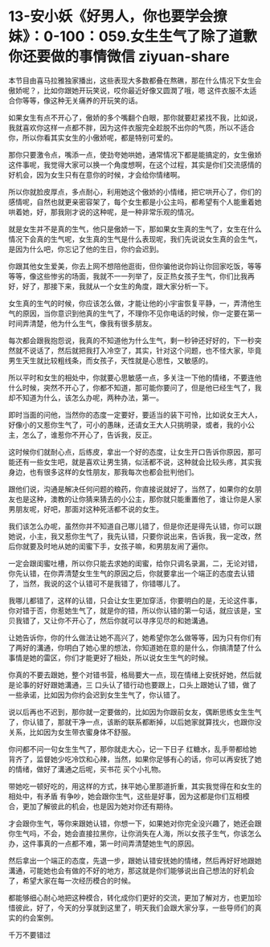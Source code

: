 # 13-安小妖《好男人，你也要学会撩妹》：0-100：059.女生生气了除了道歉你还要做的事情微信 ziyuan-share

本节目由喜马拉雅独家播出，这些表现大多数都叠在熬礁，那在什么情况下女生会傲娇呢？，比如你跟她开玩笑说，哎你最近好像又圆潤了哦，嗯 这件衣服不太适合你等等，像这种无关痛养的开玩笑的话。

如果女生有点不开心了，傲娇的多个嘴翻个白眼，那你就要赶紧找不我，比如说，我就喜欢你这样一点都不胖，因为这件衣服完全趁脱不出你的气质，所以不适合你，所以你看其实女生的小傲娇呢，都是特别可爱的。

那你只要激令点，嘴添一点，使劲夸她哄她，通常情况下都是能搞定的，女生傲娇这件事呢，我觉得大家可以换一个角度想啊，在这个过程，其实是你们交流感情的好机会，因为女生只有在意你的时候，才会给你情绪啊。

所以你就脸皮厚点，多点耐心，利用她这个傲娇的小情绪，把它哄开心了，你们的感情呢，自然也就更亲密容架了，每个女生都是小公主吗，都希望有个人能重着她哄着她，好，那我刚才说的这种呢，是一种非常乐观的情况。

就是女生并不是真的生气，他只是傲娇一下，那如果女生真的生气了，女生在什么情况下会真的生气呢，女生真的生气是什么表现呢，我们先说说女生真的会生气，是因为什么吧，你忘记了他的生日，你约会迟到。

你跟其他女生爱美，你去上网不想陪他逛街，但你骗他说你妈让你回家吃饭，等等等等，像这些惨劣的场面，我就不一一列举了，反正热女孩子生气，你们比我再好，好了，那接下来，我就从一个女生的角度，跟大家分析一下。

女生真的生气的时候，你应该怎么做，才能让他的小宇宙恢复平静，一，弄清他生气的原因，当你意识到他真的生气了，不理你不见你电话的时候，你一定要在第一时间弄清楚，他为什么生气，像我有很多朋友。

每次都会跟我抱怨说，我真的不知道他为什么生气，剩一秒钟还好好的，下一秒突然就不说话了，然后就把我打入冷空了，其实，针对这个问题，也不怪大家，毕竟男生天生就比较粗线条，而女孩子，天性就是心思性，又敏感的。

所以平时和女生的相处中，你就要心思敏感一点，多关注一下他的情绪，不要连他什么时候，突然不开心了，你都不知道，那可能你要问了，但是他已经生气了，我却不知道为什么，该怎么办呢，两种办法，第一。

即时当面的问他，当然你的态度一定要好，要适当的装下可怜，比如说女王大人，好像小的又惹你生气了，可小的愚昧，还请女王大人只挑明录，或者，我的小公主，怎么了，谁惹你不开心了，告诉我，反正。

这时候你们就耐心点，后练皮，拿出一个好的态度，让女生开口告诉你原因，那可能还有一些女生吧，就是喜欢让男生猜，似活都不说，这种就会比较头疼，其实我身边，也有很多这样的女性朋友，那我每次也都会批判他们。

跟他们说，沟通是解决任何问题的粮药，你直接说就好了，当然了，如果你的女朋友也是这种，澳教的让你猜来猜去的小公主，那你就只能重置他了，谁让你是人家男朋友呢，好吧，那面对这种死活都不说的女生。

我们该怎么办呢，虽然你并不知道自己哪儿错了，但是你还是得先认错，你可以跟她说，小主，我又惹你生气了，我先认错，只要你说出来，告诉我，我一定改，然后你就要及时地从她的闺蜜下手，女孩子嘛，和男朋友闹了遍你。

一定会跟闺蜜吐槽，所以你只能去求她的闺蜜，给你只调名录漏，二，无论对错，你先认错，在你弄清楚女生生气的原因之后，你就要拿出一个端正的态度去认错了，当然，我说的这个认错可不是我错了，你错哪儿了。

我哪儿都错了，这样的认错，只会让女生更加穿活，你要明白的是，无论这件事，你对错于否，你惹她生气了，就是你的错，所以你认错的第一句话，就应该是，宝贝我错了，又让你不开心了，然后你就可以寻序见尽的和她溝通。

让她告诉你，你的什么做法让她不高兴了，她希望你怎么做等等，因为只有你们有了两好的溝通，你明白了她心里的想法，你知道她在意的是什么，你搞清楚了什么事情是她的雷区，你们才能更好了相处，所以说女生生气的时候。

你真的不要去跟她，整个对错书营，格局要大一点，现在情绪上安抚好她，然后就是论事的好好跟她溝通，三 口头认了错行动也要跟上，口头上跟她认了错，做了一些承诺，比如因为你约会迟到女生生气了，你认错了。

说以后再也不迟到，那你就一定要做的，比如因为你跟前女友，偶断思练女生生气了，你认错了，那就干净一点，该断的联系都断掉，以后她家就算找火，也跟你没关系，比如因为女生带衣蜜身体不舒服。

你问都不问一句女生生气了，那你就走大心，记一下日子 红糖水，乱手带都给她背齐了，监督她少吃冷饮和心辣，当然，如果你足够有心的话，你可以再安抚了她的情绪，做好了溝通之后呢，买书花 买个小礼物。

带她吃一顿好吃的，用这样的方式，抹平她心里那道折重，其实我觉得在和女生的相处中，有矛盾 有争吵，她会跟你生气，这些是好事，因为这都是你们互相模合，更加了解彼此的机会，也是因为她对你还有期待。

才会跟你生气，等你来跟她认错，你想一下，如果她对你完全没兴趣了，她还会跟你生气吗，不会，她会直接拉黑你，让你消失在人海，所以女孩子生气，你该怎么办，这件事真的一点都不难，第一时间弄清楚她生气的原因。

然后拿出一个端正的态度，先退一步，跟她认错安抚她的情绪，然后再好好地跟她溝通，可能她也会有做的不好的地方，那这就是你们能够说出自己想法的好机会了，希望大家在每一次经历模合的时候。

都能够细心耐心地把这种模合，转化成你们更好的交流，更加了解对方，也更加珍惜彼此，好了，今天的分享就到这里了，明天我们会跟大家分享，一些导师们的真实的约会案例。

千万不要错过